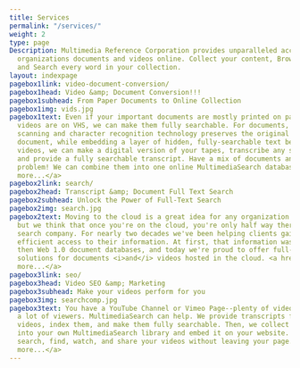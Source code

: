 ```yaml
---
title: Services
permalink: "/services/"
weight: 2
type: page
Description: Multimedia Reference Corporation provides unparalleled access to your
  organizations documents and videos online. Collect your content, Browse using metadata,
  and Search every word in your collection.
layout: indexpage
pagebox1link: video-document-conversion/
pagebox1head: Video &amp; Document Conversion!!!
pagebox1subhead: From Paper Documents to Online Collection
pagebox1img: vids.jpg
pagebox1text: Even if your important documents are mostly printed on paper or your
  videos are on VHS, we can make them fully searchable. For documents, our enhanced
  scanning and character recognition technology preserves the original look of the
  document, while embedding a layer of hidden, fully-searchable text beneath. For
  videos, we can make a digital version of your tapes, transcribe any spoken text,
  and provide a fully searchable transcript. Have a mix of documents and videos? No
  problem! We can combine them into one online MultimediaSearch database. <a href="/services/video-document-conversion/">Learn
  more...</a>
pagebox2link: search/
pagebox2head: Transcript &amp; Document Full Text Search
pagebox2subhead: Unlock the Power of Full-Text Search
pagebox2img: search.jpg
pagebox2text: Moving to the cloud is a great idea for any organization of any size,
  but we think that once you're on the cloud, you're only half way there. We are a
  search company. For nearly two decades we've been helping clients gain faster, more
  efficient access to their information. At first, that information was on CD-ROMS,
  then Web 1.0 document databases, and today we're proud to offer full-text search
  solutions for documents <i>and</i> videos hosted in the cloud. <a href="/services/search/">Learn
  more...</a>
pagebox3link: seo/
pagebox3head: Video SEO &amp; Marketing
pagebox3subhead: Make your videos perform for you
pagebox3img: searchcomp.jpg
pagebox3text: You have a YouTube Channel or Vimeo Page--plenty of videos, but not
  a lot of viewers. MultimediaSearch can help. We provide transcripts for all your
  videos, index them, and make them fully searchable. Then, we collect your videos
  into your own MultimediaSearch library and embed it on your website. Viewers can
  search, find, watch, and share your videos without leaving your page. <a href="/services/seo/">Learn
  more...</a>
---
```


